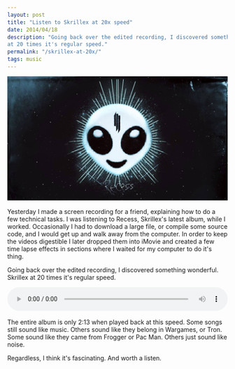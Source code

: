 ```yaml
---
layout: post
title: "Listen to Skrillex at 20x speed"
date: 2014/04/18
description: "Going back over the edited recording, I discovered something wonderful. Skrillex
at 20 times it's regular speed."
permalink: "/skrillex-at-20x/"
tags: music
---
```


![The album cover for "Recess"](/images/blog/skrillex-at-20x/header.jpg)

Yesterday I made a screen recording for a friend, explaining how to do a few
technical tasks. I was listening to Recess, Skrillex's latest album, while I
worked. Occasionally I had to download a large file, or compile some source code,
and I would get up and walk away from the computer. In order to keep the videos
digestible I later dropped them into iMovie and created a few time lapse effects in
sections where I waited for my computer to do it's thing.

Going back over the edited recording, I discovered something wonderful. Skrillex
at 20 times it's regular speed.

<audio src="/images/blog/skrillex-at-20x/recess.mp3" controls style="width: 100%;"></audio>

The entire album is only 2:13 when played back at this speed. Some songs still
sound like music. Others sound like they belong in Wargames, or Tron. Some sound
like they came from Frogger or Pac Man. Others just sound like noise.

Regardless, I think it's fascinating. And worth a listen.